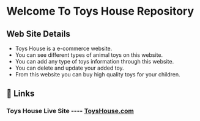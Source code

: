 # Welcome To Toys House Repository
## Web Site Details

* Toys House is a e-commerce website.
* You can see different types of animal toys on this website.
* You can add any type of toys information through this website.
* You can delete and update your added toy.
* From this website you can buy high quality toys for your children.
## 🔗 Links
### Toys House Live Site ---- [ToysHouse.com](https://toy-market-5e8cb.web.app "title text!")